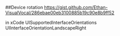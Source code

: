 ##Device rotation
https://gist.github.com/Ethan-VisualVocal/286ebae00eb3100885b19c90e8b9ff52

in xCode
    <key>UISupportedInterfaceOrientations</key>
    <array>
      <string>UIInterfaceOrientationLandscapeRight</string>
    </array>